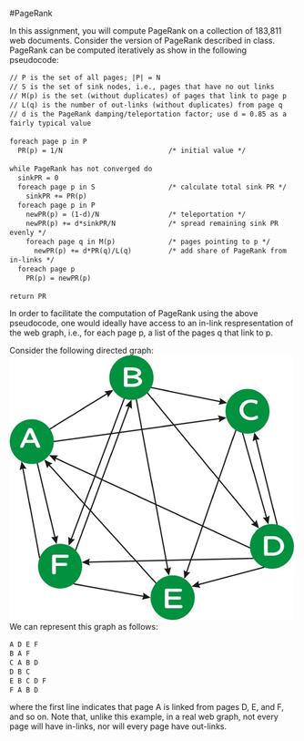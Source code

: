 #PageRank

In this assignment, you will compute PageRank on a collection of 183,811 web documents. Consider the version of PageRank described in class. PageRank can be computed iteratively as show in the following pseudocode:    

```
// P is the set of all pages; |P| = N
// S is the set of sink nodes, i.e., pages that have no out links
// M(p) is the set (without duplicates) of pages that link to page p
// L(q) is the number of out-links (without duplicates) from page q
// d is the PageRank damping/teleportation factor; use d = 0.85 as a fairly typical value

foreach page p in P
  PR(p) = 1/N                          /* initial value */

while PageRank has not converged do
  sinkPR = 0
  foreach page p in S                  /* calculate total sink PR */
    sinkPR += PR(p)
  foreach page p in P
    newPR(p) = (1-d)/N                 /* teleportation */
    newPR(p) += d*sinkPR/N             /* spread remaining sink PR evenly */
    foreach page q in M(p)             /* pages pointing to p */
      newPR(p) += d*PR(q)/L(q)         /* add share of PageRank from in-links */
  foreach page p
    PR(p) = newPR(p)

return PR
```

In order to facilitate the computation of PageRank using the above pseudocode, one would ideally have access to an in-link respresentation of the web graph, i.e., for each page p, a list of the pages q that link to p.

Consider the following directed graph:
![graph](pagerank.jpg)
We can represent this graph as follows:    
```
A D E F
B A F
C A B D
D B C
E B C D F
F A B D
```
where the first line indicates that page A is linked from pages D, E, and F, and so on. Note that, unlike this example, in a real web graph, not every page will have in-links, nor will every page have out-links.

